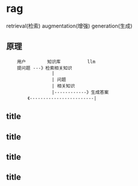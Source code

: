 # rag

retrieval(检索)
augmentation(增强)
generation(生成)

## 原理

```
    用户        知识库          llm
    提问题 ---》检索相关知识
                 |
                 | 问题
                 | 相关知识
                 |------------》生成答案
        《------------------------|
```

## title

## title

## title

## title
